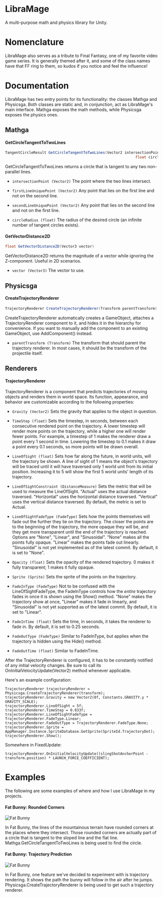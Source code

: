 # LibraMage
A multi-purpose math and physics library for Unity.

# Nomenclature
LibraMage also serves as a tribute to Final Fantasy, one of my favorite video game series. It is generally themed after it, and some of the class names have that FF ring to them, so kudos if you notice and feel the influence!

# Documentation
LibraMage has two entry points for its functionality: the classes Mathga and Physicsga. Both classes are static and, in conjunction, act as LibraMage's main interface. Mathga exposes the math methods, while Physicsga exposes the physics ones.

## Mathga
#### GetCircleTangentToTwoLines
```cs
TangentCircleResult GetCircleTangentToTwoLines(Vector2 intersectionPoint, Vector2 firstLineUniquePoint, Vector2 secondLineUniquePoint,
                                                            float circleRadius)
```
GetCircleTangentToTwoLines returns a circle that is tangent to any two non-parallel lines.

* ```intersectionPoint (Vector2)``` The point where the two lines intersect.

* ```firstLineUniquePoint (Vector2)``` Any point that lies on the first line and not on the second line.

* ```secondLineUniquePoint (Vector2)``` Any point that lies on the second line and not on the first line.

* ```circleRadius (float)``` The radius of the desired circle (an infinite number of tangent circles exists).

#### GetVectorDistance2D
```cs
float GetVectorDistance2D(Vector3 vector)
```
GetVectorDistance2D returns the magnitude of a vector while ignoring the Z-component. Useful in 2D scenarios.

* ```vector (Vector3)``` The vector to use.

## Physicsga
#### CreateTrajectoryRenderer
```cs
TrajectoryRenderer CreateTrajectoryRenderer(Transform parentTransform)
```
CreateTrajectoryRenderer automatically creates a GameObject, attaches a TrajectoryRenderer component to it, and hides it in the hierarchy for convenience. If you want to manually add the component to an existing GameObject, use AddComponent<TrajectoryRenderer>() instead.

* ```parentTransform (Transform)``` The transform that should parent the trajectory renderer. In most cases, it should be the transform of the projectile itself.

## Renderers
#### TrajectoryRenderer

TrajectoryRenderer is a component that predicts trajectories of moving objects and renders them in world space. Its function, appearance, and behavior are customizable according to the following properties:

* ```Gravity (Vector2)``` Sets the gravity that applies to the object in question.

* ```TimeStep (float)``` Sets the timestep, in seconds, between each consecutive rendered point on the trajectory. A lower timestep will render more points on the trajectory, while a higher one will render fewer points. For example, a timestep of 1 makes the renderer draw a point every 1 second in time. Lowering the timestep to 0.1 makes it draw a point every 0.1 seconds, so more points will be drawn overall.

* ```LineOfSight (float)``` Sets how far along the future, in world units, will the trajectory be shown. A line of sight of 1 means the object's trajectory will be traced until it will have traversed only 1 world unit from its initial position. Increasing it to 5 will show the first 5 world units' length of its trajectory.

* ```LineOfSightConstraint (DistanceMeasure)``` Sets the metric that will be used to measure the LineOfSight. "Actual" uses the actual distance traversed. "Horizontal" uses the horizontal distance traversed. "Vertical" uses the vertical distance traversed. By default, the metric is set to Actual.

* ```LineOfSightFadeType (FadeType)``` Sets how the points themselves will fade out the further they lie on the trajectory. The closer the points are to the beginning of the trajectory, the more opaque they will be, and they get more transparent until the end of the trajectory is reached. Options are "None", "Linear", and "Sinusoidal". "None" makes all the points fully opaque. "Linear" makes the points fade out linearly. "Sinusoidal" is not yet implemented as of the latest commit. By default, it is set to "None". 

* ```Opacity (float)``` Sets the opacity of the rendered trajectory. 0 makes it fully transparent; 1 makes it fully opaque.

* ```Sprite (Sprite)``` Sets the sprite of the points on the trajectory.

* ```FadeInType (FadeType)``` Not to be confused with the LineOfSightFadeType, the FadeInType controls how the _entire_ trajectory fades in once it is shown using the Show() method. "None" makes the trajectory show at once, "Linear" makes it fade in linearly, and "Sinusoidal" is not yet supported as of the latest commit. By default, it is set to "Linear".

* ```FadeInTime (float)``` Sets the time, in seconds, it takes the renderer to fade in. By default, it is set to 0.25 seconds.

* ```FadeOutType (FadeType)``` Similar to FadeInType, but applies when the trajectory is hidden using the Hide() method.

* ```FadeOutTime (float)``` Similar to FadeInTime.

After the TrajectoryRenderer is configured, it has to be constantly notified of any initial velocity changes. Be sure to call its OnInitialVelocityUpdate(Vector2) method whenever applicable.


Here's an example configuration:

```
TrajectoryRenderer trajectoryRenderer = Physicsga.CreateTrajectoryRenderer(transform);
trajectoryRenderer.Gravity = new Vector2(0f, Constants.GRAVITY.y * GRAVITY_SCALE);
trajectoryRenderer.LineOfSight = 5f;
trajectoryRenderer.TimeStep = 0.033f;
trajectoryRenderer.LineOfSightFadeType = TrajectoryRenderer.FadeType.Linear;
trajectoryRenderer.FadeOutType = TrajectoryRenderer.FadeType.None;
trajectoryRenderer.Sprite = AppManager.Instance.SpriteDatabase.GetSprite(SpriteId.TrajectoryDot);
trajectoryRenderer.Show();
```

Somewhere in FixedUpdate:

```
trajectoryRenderer.OnInitialVelocityUpdate((slingShotAnchorPoint - transform.position) * LAUNCH_FORCE_COEFFICIENT);
```

# Examples
The following are some examples of where and how I use LibraMage in my projects.
#### Fat Bunny: Rounded Corners
![Fat Bunny](img/GetTangentCircleExample.png)

In Fat Bunny, the lines of the mountainous terrain have rounded corners at the places where they intersect. Those rounded corners are actually part of a circle that is tangent to the sloped line and the flat line. Mathga.GetCircleTangentToTwoLines is being used to find the circle. 


#### Fat Bunny: Trajectory Prediction
![Fat Bunny](img/TrajectoryPredictionExample.png)

In Fat Bunny, one feature we've decided to experiment with is trajectory rendering. It shows the path the bunny will follow in the air after he jumps. Physicsga.CreateTrajectoryRenderer is being used to get such a trajectory renderer.